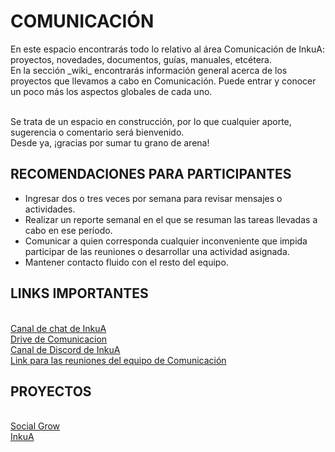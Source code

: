 # COMUNICACIÓN
</p>En este espacio encontrarás todo lo relativo al área Comunicación de InkuA: proyectos, novedades, documentos, guías, manuales, etcétera.
<br/>En la sección _wiki_ encontrarás información general acerca de los proyectos que llevamos a cabo en Comunicación. Puede entrar y conocer un poco más los aspectos globales de cada uno.

<br/>Se trata de un espacio en construcción, por lo que cualquier aporte, sugerencia o comentario será bienvenido.
<br/>Desde ya, ¡gracias por sumar tu grano de arena!

## RECOMENDACIONES PARA PARTICIPANTES
* Ingresar dos o tres veces por semana para revisar mensajes o actividades.
* Realizar un reporte semanal en el que se resuman las tareas llevadas a cabo en ese período.
* Comunicar a quien corresponda cualquier inconveniente que impida participar de las reuniones o desarrollar una actividad asignada.
* Mantener contacto fluido con el resto del equipo.

## LINKS IMPORTANTES
<br/>[Canal de chat de InkuA](https://meet.jit.si/ComunicacionInkua)
<br/>[Drive de Comunicacion](https://drive.google.com/drive/folders/1pZpGkybBHZkrDkmj7KZlguWXThDaoJzc?usp=sharing)
<br/>[Canal de Discord de InkuA](https://discord.gg/ZKBG45va)
<br/>[Link para las reuniones del equipo de Comunicación](https://meet.jit.si/ComunicacionInkua)

## PROYECTOS
<br/>[Social Grow](https://github.com/inkua/Comunicacion/wiki/SOCIAL-GROW)
<br/>[InkuA](https://github.com/inkua/Comunicacion/wiki/INKUA)
